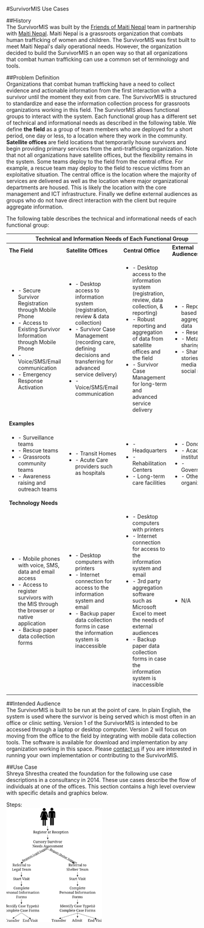 #SurvivorMIS Use Cases

##History  
The SurvivorMIS was built by the [Friends of Maiti Nepal](http://friendsofmaitinepal.org) team in partnership with [Maiti Nepal](http://www.maitinepal.org). Maiti Nepal is a grassroots organization that combats human trafficking of women and children. The SurvivorMIS was first built to meet Maiti Nepal's daily operational needs. However, the organization decided to build the SurvivorMIS n an open way so that all organizations that combat human trafficking can use a common set of terminology and tools.

##Problem Definition  
Organizations that combat human trafficking have a need to collect evidence and actionable information from the first interaction with a survivor until the moment they exit from care. The SurvivorMIS is structured to standardize and ease the information collection process for grassroots organizations working in this field. The SurvivorMIS allows functional groups to interact with the system. Each functional group has a different set of technical and informational needs as described in the following table. We define **the field** as a group of team members who are deployed for a short period, one day or less, to a location where they work in the community. **Satellite offices** are field locations that temporarily house survivors and begin providing primary services from the anti-trafficking organization. Note that not all organizations have satellite offices, but the flexibility remains in the system. Some teams deploy to the field from the central office. For example, a rescue team may deploy to the field to rescue victims from an exploitative situation. The central office is the location where the majority of services are delivered as well as the location where major organizational departments are housed. This is likely the location with the core management and ICT infrastructure. Finally we define external audiences as groups who do not have direct interaction with the client but require aggregate information.  

The following table describes the technical and informational needs of each functional group:  
<table>
	<thead>
		<tr>
			<th colspan="4" style="text-align:center;"><b>Technical and Information Needs of Each Functional Group</b></th>
		</tr>
	</thead>
	<tbody>
		<tr>
			<td><b>The Field</b></td>
			<td><b>Satellite Offices</b></td>
			<td><b>Central Office</b></td>
			<td><b>External Audiences</b></td>
		</tr>
		<tr>
			<td>
				<ul>
					<li>- Secure Survivor Registration through Mobile Phone</li>
					<li>- Access to Existing Survivor Information through Mobile Phone</li>
					<li>- Voice/SMS/Email communication</li>
					<li>- Emergency Response Activation</li>
				</ul>
			</td>
			<td>
				<ul>
					<li>- Desktop access to information system (registration, review & data collection)</li>
					<li>- Survivor Case Management (recording care, defining decisions and transferring for advanced service delivery)</li>
					<li>- Voice/SMS/Email communication</li>
				</ul>
			</td>
			<td>
				<ul>
					<li>- Desktop access to the information system (registration, review, data collection, & reporting)</li>
					<li>- Robust reporting and aggregation of data from satellite offices and the field</li>
					<li>- Survivor Case Management for long-term and advanced service delivery</li>
				</ul>
			</td>
			<td>
				<ul>
					<li>- Reports based on aggregated data</li>
					<li>- Research</li>
					<li>- Metadata sharing</li>
					<li>- Sharing stories on media and social media</li>
				</ul>
			</td>
		</tr>
		<tr>
			<td colspan="4"><b>Examples</b></td>
		</tr>
		<tr>
			<td>
				<ul>
					<li>- Surveillance teams</li>
					<li>- Rescue teams</li>
					<li>- Grassroots community teams</li>
					<li>- Awareness raising and outreach teams</li>
				</ul>
			</td>
			<td>
				<ul>
					<li>- Transit Homes</li>
					<li>- Acute Care providers such as hospitals</li>
				</ul>
			</td>
			<td>
				<ul>
					<li>- Headquarters</li>
					<li>- Rehabilitation Centers</li>
					<li>- Long-term care facilities</li>
				</ul>
			</td>
			<td>
				<ul>
					<li>- Donors</li>
					<li>- Academic institutions</li>
					<li>- Governments</li>
					<li>- Other organizations</li>
				</ul>
			</td>
		</tr>
		<tr>
			<td colspan="4"><b>Technology Needs</b></td>
		</tr>
		<tr>
			<td>
				<ul>
					<li>- Mobile phones with voice, SMS, data and email access</li>
					<li>- Access to register survivors with the MIS through the browser or native application</li>
					<li>- Backup paper data collection forms</li>
				</ul>
			</td>
			<td>
				<ul>
					<li>- Desktop computers with printers</li>
					<li>- Internet connection for access to the information system and email</li>
					<li>- Backup paper data collection forms in case the information system is inaccessible</li>
				</ul>
			</td>
			<td>
				<ul>
					<li>- Desktop computers with printers</li>
					<li>- Internet connection for access to the information system and email</li>
					<li>- 3rd party aggregation software such as Microsoft Excel to meet the needs of external audiences</li>
					<li>- Backup paper data collection forms in case the information system is inaccessible</li>
				</ul>
			</td>
			<td>
				<ul>
					<li>N/A</li>
				</ul>
			</td>
		</tr>
	</tbody>
<table>

##Intended Audience  
The SurvivorMIS is built to be run at the point of care. In plain English, the system is used where the survivor is being served which is most often in an office or clinic setting. Version 1 of the SurvivorMIS is intended to be accessed through a laptop or desktop computer. Version 2 will focus on moving from the office to the field by integrating with mobile data collection tools. The software is available for download and implementation by any organization working in this space. Please [contact us](http://survivormis.com/#contact) if you are interested in running your own implementation or contributing to the SurvivorMIS.




##Use Case  
Shreya Shrestha created the foundation for the following use case descriptions in a consultancy in 2014. These use cases describe the flow of individuals at one of the offices. This section contains a high level overview with specific details and graphics below.

Steps:  
<img src="img/use_case_overview.svg" alt="Use Case Overview" height="300"/>

